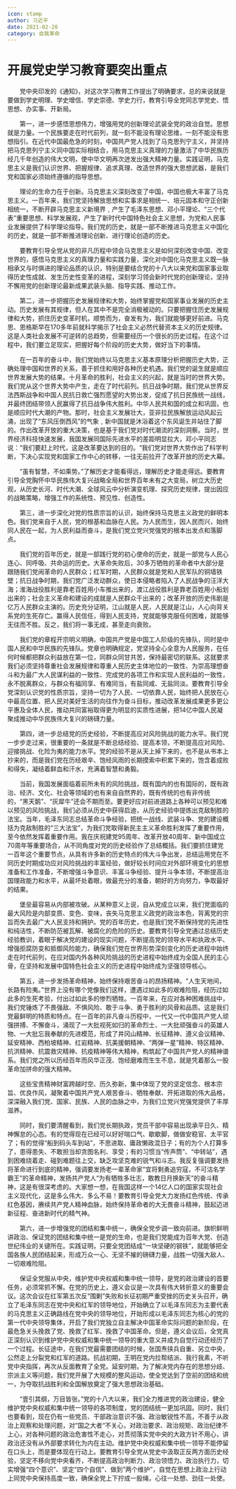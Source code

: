 ```yaml
---
icon: stamp
author: 习近平
date: 2021-02-20
category: 自我革命
---
```


# 开展党史学习教育要突出重点

　　党中央印发的《通知》，对这次学习教育工作提出了明确要求，总的来说就是要做到学史明理、学史增信、学史崇德、学史力行，教育引导全党同志学党史、悟思想、办实事、开新局。

　　第一，进一步感悟思想伟力，增强用党的创新理论武装全党的政治自觉。思想就是力量。一个民族要走在时代前列，就一刻不能没有理论思维，一刻不能没有思想指引。在近代中国最危急的时刻，中国共产党人找到了马克思列宁主义，并坚持把马克思列宁主义同中国实际相结合，用马克思主义真理的力量激活了中华民族历经几千年创造的伟大文明，使中华文明再次迸发出强大精神力量。实践证明，马克思主义是我们认识世界、把握规律、追求真理、改造世界的强大思想武器，是我们党和国家必须始终遵循的指导思想。

　　理论的生命力在于创新。马克思主义深刻改变了中国，中国也极大丰富了马克思主义。一百年来，我们党坚持解放思想和实事求是相统一、培元固本和守正创新相统一，不断开辟马克思主义新境界﹐产生了毛泽东思想、邓小平理论、“三个代表”重要思想、科学发展观，产生了新时代中国特色社会主义思想，为党和人民事业发展提供了科学理论指导。我们党的历史，就是一部不断推进马克思主义中国化的历史，就是一部不断推进理论创新、进行理论创造的历史。

　　要教育引导全党从党的非凡历程中领会马克思主义是如何深刻改变中国、改变世界的，感悟马克思主义的真理力量和实践力量，深化对中国化马克思主义既一脉相承又与时俱进的理论品质的认识，特别是要结合党的十八大以来党和国家事业取得历史性成就、发生历史性变革的进程，深刻学习领会新时代党的创新理论，坚持不懈用党的创新理论最新成果武装头脑、指导实践、推动工作。

　　第二，进一步把握历史发展规律和大势，始终掌握党和国家事业发展的历史主动。历史发展有其规律，但人在其中不是完全消极被动的。只要把握住历史发展规律和大势，抓住历史变革时机，顺势而为，奋发有为，我们就能够更好前进。马克思、恩格斯早在170多年前就科学揭示了社会主义必然代替资本主义的历史规律。这是人类社会发展不可逆转的总趋势，但需要经历一个很长的历史过程。在这个过程中，我们要立足现实，把握好每个阶段的历史大势，做好当下的事情。

　　在一百年的奋斗中，我们党始终以马克思主义基本原理分析把握历史大势，正确处理中国和世界的关系，善于抓住和用好各种历史机遇。我们党的诞生就是顺应世界发展大势的结果。十月革命的胜利，社会主义的兴起，就是当时的世界大势。我们党从这个世界大势中产生，走在了时代前列。抗日战争时期，我们党从世界反法西斯战争和中国人民抗日救亡强烈愿望的大势出发，促成了抗日民族统一战线，并最终团结带领人民赢得了抗日战争伟大胜利。中华人民共和国的成立和巩固，也是顺应时代大潮的产物。那时，社会主义发展壮大，亚非拉民族解放运动风起云涌，出现了“东风压倒西风”的气象﹐新中国就是沐浴着这个东风诞生并站住了脚的。作出改革开放的重大决策，也是基于我们党对时代潮流的深刻洞察。当时，世界经济科技快速发展，我国发展同国际先进水平的差距明显拉大，邓小平同志说：“我们要赶上时代，这是改革要达到的目的。“我们党对世界大势作出了科学判断，下决心实现党和国家工作中心的转移，一往无前拉开了改革开放的历史大幕。

　　“虽有智慧，不如乘势。”了解历史才能看得远，理解历史才能走得远。要教育引导全党胸怀中华民族伟大复兴战略全局和世界百年未有之大变局，树立大历史观，从历史长河、时代大潮、全球风云中分析演变机理、探究历史规律，提出因应的战略策略，增强工作的系统性、预见性、创造性。

　　第三，进一步深化对党的性质宗旨的认识，始终保持马克思主义政党的鲜明本色。我们党来自于人民，党的根基和血脉在人民。为人民而生，因人民而兴，始终同人民在一起，为人民利益而奋斗，是我们党立党兴党强党的根本出发点和落脚点。

　　我们党的百年历史，就是一部践行党的初心使命的历史，就是一部党与人民心连心、同呼吸、共命运的历史。大革命失败后，30多万牺牲的革命者中大部分是跟随我们党闹革命的人民群众；红军时期，人民群众就是党和人民军队的铜墙铁壁；抗日战争时期，我们党广泛发动群众，使日本侵略者陷入了人民战争的汪洋大海；淮海战役胜利是靠老百姓用小车推出来的，渡江战役胜利是靠老百姓用小船划出来的；社会主义革命和建设的成就是人民群众干出来的；改革开放的历史伟剧是亿万人民群众主演的。历史充分证明，江山就是人民，人民就是江山，人心向背关系党的生死存亡。赢得人民信任，得到人民支持，党就能够克服任何困难，就能够无往而不胜。反之，我们将一事无成，甚至走向衰败。

　　我们党的章程开宗明义明确，中国共产党是中国工人阶级的先锋队，同时是中国人民和中华民族的先锋队。党章也明确规定，党坚持全心全意为人民服务，在任何时候都把群众利益放在第一位，同群众同甘共苦，保持最密切的联系。这就要求我们必须坚持尊重社会发展规律和尊重人民历史主体地位的一致性、为崇高理想奋斗和为最广大人民谋利益的一致性、完成党的各项工作和实现人民利益的一致性，永不脱离群众，与群众有福同享、有难同当，有盐同咸、无盐同淡。要教育引导全党深刻认识党的性质宗旨，坚持一切为了人民、一切依靠人民，始终把人民放在心中最高位置、把人民对美好生活的向往作为奋斗目标，推动改革发展成果更多更公平惠及全体人民，推动共同富裕取得更为明显的实质性进展，把14亿中国人民凝聚成推动中华民族伟大复兴的磅礴力量。

　　第四，进一步总结党的历史经验，不断提高应对风险挑战的能力水平。我们党一步步走过来，很重要的一条就是不断总结经验、提高本领，不断提高应对风险、迎接挑战、化险为夷的能力水平。党的经验不是从天上掉下来的，也不是从书本上抄来的，而是我们党在历经艰辛、饱经风雨的长期摸索中积累下来的，饱含着成败和得失，凝结着鲜血和汗水，充满着智慧和勇毅。

　　当前，我国发展面临着前所未有的风险挑战，既有国内的也有国际的，既有政治、经济、文化、社会等领域的也有来自自然界的，既有传统的也有非传统的，“黑天鹅”、“灰犀牛”还会不期而至。要更好应对前进道路上各种可以预见和难以预见的风险挑战，我们必须从历史中获得启迪，从历史经验中提炼出克敌制胜的法宝。当年，毛泽东同志总结革命斗争经验，把统一战线、武装斗争、党的建设概括为克敌制胜的“三大法宝”，为我们党取得新民主主义革命胜利发挥了重要作用，至今依然发挥着重要作用。我在庆祝建党95周年、改革开放40周年、新中国成立70周年等重要场合，从不同角度对党的历史经验作了总结概括。我们要抓住建党一百年这个重要节点，从具有许多新的历史特点的伟大斗争出发，总结运用党在不同历史时期成功应对风险挑战的丰富经验，做好较长时间应对外部环境变化的思想准备和工作准备，不断增强斗争意识、丰富斗争经验、提升斗争本领，不断提高治国理政能力和水平，从最坏处着眼，做最充分的准备，朝好的方向努力，争取最好的结果。

　　堡垒最容易从内部被攻破。从某种意义上说，自从党成立以来，我们党面临的最大风险是内部变质、变色、变味，丧失马克思主义政党的政治本色，背离党的宗旨而失去最广大人民支持和拥护。党的百年历史，也是我们党不断保持党的先进性和纯洁性，不断防范被瓦解、被腐化的危险的历史。要教育引导全党通过总结历史经验教训，着眼于解决党的建设的现实问题，不断提高党的领导水平和执政水平、增强拒腐防变和抵御风险能力，确保我们党在世界形势深刻变化的历史进程中始终走在时代前列，在应对国内外各种风险挑战的历史进程中始终成为全国人民的主心骨，在坚持和发展中国特色社会主义的历史进程中始终成为坚强领导核心。

　　第五，进一步发扬革命精神，始终保持艰苦奋斗的昂扬精神。“人生天地间，长路有险夷。”世界上没有哪个党像我们这样，遭遇过如此多的艰难险阻，经历过如此多的生死考验，付出过如此多的惨烈牺牲。一百年来，在应对各种困难挑战中，我们党锤炼了不畏强敌、不惧风险、敢于斗争、勇于胜利的风骨和品质。这是我们党最鲜明的特质和特点。在一百年的非凡奋斗历程中，一代又一代中国共产党人顽强拼搏、不懈奋斗，涌现了一大批视死如归的革命烈士、一大批顽强奋斗的英雄人物、一大批忘我奉献的先进模范，形成了井冈山精神、长征精神、遵义会议精神、延安精神、西柏坡精神、红岩精神、抗美援朝精神、“两弹一星”精神、特区精神、抗洪精神、抗震救灾精神、抗疫精神等伟大精神，构筑起了中国共产党人的精神谱系。我们党之所以历经百年而风华正茂、饱经磨难而生生不息，就是凭着那么一股革命加拼命的强大精神。

　　这些宝贵精神财富跨越时空、历久弥新，集中体现了党的坚定信念、根本宗旨、优良作风，凝聚着中国共产党人艰苦奋斗、牺牲奉献、开拓进取的伟大品格，深深融入我们党、国家、民族、人民的血脉之中，为我们立党兴党强党提供了丰厚滋养。

　　同时，我们要清醒看到，我们党长期执政，党员干部中容易出现承平日久、精神懈怠的心态。有的觉得现在已经可以好好喘口气、歇歇脚，做做安稳官、太平官了；有的觉得“船到码头车到站”，不思进取、庸政懒政混日子；有的为个人打算多了，患得患失、不敢担当却贪图名利、享受；有的习惯当“传声筒”、“中转站”，遇到困难绕着走、碰到难题往上交，缺乏攻坚克难的锐气和斗志。我反复强调要发扬将革命进行到底的精神，强调要发扬老一辈革命家“宜将剩勇追穷寇，不可沽名学霸王”的革命精神，发扬共产党人“为有牺牲多壮志，敢教日月换新天”的奋斗精神，这是有很深考虑的。大家想一想，在我国这样一个14亿人口的国家实现社会主义现代化，这是多么伟大、多么不易！要教育引导全党大力发扬红色传统、传承红色基因，赓续共产党人精神血脉，始终保持革命者的大无畏奋斗精神，鼓起迈进新征程、奋进新时代的精气神。

　　第六，进一步增强党的团结和集中统一，确保全党步调一致向前进。旗帜鲜明讲政治、保证党的团结和集中统一是党的生命，也是我们党能成为百年大党、创造世纪伟业的关键所在。实践证明，只要全党团结成“一块坚硬的钢铁”，就能够把全国各族人民团结起来，形成万众一心、无坚不摧的磅礴力量，战胜一切强大敌人、一切艰难险阻。

　　保证全党服从中央，维护党中央权威和集中统一领导，是党的政治建设的首要任务，必须常抓不懈。在党的历史上，遵义会议是一次具有伟大转折意义的重要会议。这次会议在红军第五次反“围剿”失败和长征初期严重受挫的历史关头召开，确立了毛泽东同志在党中央和红军的领导地位，开始确立了以毛泽东同志为主要代表的马克思主义正确路线在党中央的领导地位，开始形成以毛泽东同志为核心的党的第一代中央领导集体，开启了我们党独立自主解决中国革命实际问题的新阶段，在最危急关头挽救了党、挽救了红军、挽救了中国革命。但是，遵义会议后，全党真正深刻认识到维护党中央权威和集中统一领导的重大意义并成为自觉行动还经历了一个过程。长征途中，在我们党最需要团结的时候，张国焘挟兵自重、另立中央，公然走上分裂党和红军的道路。抗战初期，王明在党内拉帮结派、我行我素，不听党中央指挥，再次从反面教育了全党。延安时期，为了解决党内存在的思想分歧、宗派主义等问题，我们党开展了大规模的整风运动，使全党达到了空前的团结和统一，为夺取抗战胜利和全国解放奠定了强大思想政治基础。

　　“壹引其纲，万目皆张。”党的十八大以来，我们全力推进党的政治建设，健全维护党中央权威和集中统一领导的各项制度，党的团结统一更加巩固。同时，我们也要看到，现在仍有一些党员、干部政治意识不强、政治敏锐性不高，不善于从政治上观察和处理问题，对“国之大者“不关心，对政治要求、政治规矩、政治纪律不上心，对各种问题的政治危害性不走心，对贯彻落实党中央的大政方针不用心，讲政治还没有从外部要求转化为内在主动。维护党中央权威和集中统一领导不能停留在口头上，而是要体现在行动上。要教育引导全党从党史中汲取正反两方面历史经验，坚定不移向党中央看齐，不断提高政治判断力、政治领悟力、政治执行力，切实增强“四个意识”、坚定“四个自信”、做到”两个维护”，自觉在思想上政治上行动上同党中央保持高度一致，确保全党上下拧成一股绳，心往一处想、劲往一处使。

